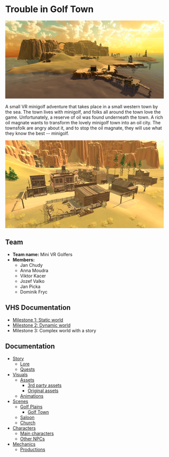 # Trouble in Golf Town

![](./doc/img/golf_plains/golf_plains.png)

A small VR minigolf adventure that takes place in a small western town by the sea. The town lives with minigolf, and folks all around the town love the game. Unfortunately, a reserve of oil was found underneath the town. A rich oil magnate wants to transform the lovely minigolf town into an oil city. The townsfolk are angry about it, and to stop the oil magnate, they will use what they know the best -- minigolf.

![](./doc/img/golf_town/golf_town_south.png)

## Team
- **Team name:** Mini VR Golfers
- **Members:**
    - Jan Chudy
    - Anna Moudra
    - Viktor Kacer
    - Jozef Valko
    - Jan Picka
    - Dominik Fryc

    
## VHS Documentation

- [Milestone 1: Static world](./doc/vhs/static_world.md)
- [Milestone 2: Dynamic world](./doc/vhs/dynamic_world.md)
- Milestone 3: Complex world with a story


## Documentation
- [Story](./doc/story.md)
    - [Lore](./doc/lore.md)
    - [Quests](./doc/quests.md)
- [Visuals](./doc/visuals.md)
    - [Assets](./doc/assets.md)
        - [3rd party assets](./doc/3party_assets.md)
        - [Original assets](./doc/original_assets.md)
    - [Animations](./doc/animations.md)
- [Scenes](./doc/scenes.md)
    - [Golf Plains](./doc/golf_plains.md)
        - [Golf Town](./doc/golf_town.md)
    - [Saloon](./doc/saloon.md)
    - [Church](./doc/church.md)
- [Characters](./doc/characters.md)
    - [Main characters](./doc/main_characters.md)
    - [Other NPCs](./doc/other_npcs.md)
- [Mechanics](./doc/mechanics.md)
    - [Productions](./doc/productions.md)
